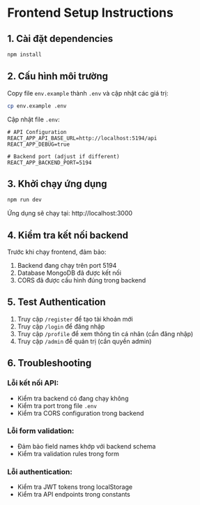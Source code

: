 # Frontend Setup Instructions

## 1. Cài đặt dependencies

```bash
npm install
```

## 2. Cấu hình môi trường

Copy file `env.example` thành `.env` và cập nhật các giá trị:

```bash
cp env.example .env
```

Cập nhật file `.env`:

```env
# API Configuration
REACT_APP_API_BASE_URL=http://localhost:5194/api
REACT_APP_DEBUG=true

# Backend port (adjust if different)
REACT_APP_BACKEND_PORT=5194
```

## 3. Khởi chạy ứng dụng

```bash
npm run dev
```

Ứng dụng sẽ chạy tại: http://localhost:3000

## 4. Kiểm tra kết nối backend

Trước khi chạy frontend, đảm bảo:

1. Backend đang chạy trên port 5194
2. Database MongoDB đã được kết nối
3. CORS đã được cấu hình đúng trong backend

## 5. Test Authentication

1. Truy cập `/register` để tạo tài khoản mới
2. Truy cập `/login` để đăng nhập
3. Truy cập `/profile` để xem thông tin cá nhân (cần đăng nhập)
4. Truy cập `/admin` để quản trị (cần quyền admin)

## 6. Troubleshooting

### Lỗi kết nối API:
- Kiểm tra backend có đang chạy không
- Kiểm tra port trong file `.env`
- Kiểm tra CORS configuration trong backend

### Lỗi form validation:
- Đảm bảo field names khớp với backend schema
- Kiểm tra validation rules trong form

### Lỗi authentication:
- Kiểm tra JWT tokens trong localStorage
- Kiểm tra API endpoints trong constants

